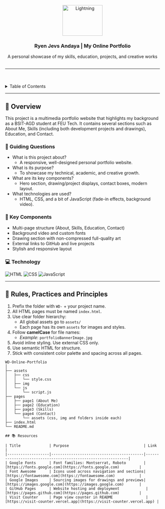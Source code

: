 <a name="readme-top"></a>

<br/>

<br />
<div align="center">
  <a href="https://github.com/Ryen0115">
    <img src="./assets/img/lightning (1).png" alt="Lightning" width="130" height="100">
  </a>
  <h3 align="center">Ryen Jevs Andaya | My Online Portfolio</h3>
</div>

<div align="center">
  A personal showcase of my skills, education, projects, and creative works
</div>

<br />


---

<br />
<br />

<details>
  <summary>Table of Contents</summary>
  <ol>
    <li>
      <a href="#overview">Overview</a>
      <ol>
        <li><a href="#key-components">Key Components</a></li>
        <li><a href="#technology">Technology</a></li>
      </ol>
    </li>
    <li><a href="#rules-practices-and-principles">Rules, Practices and Principles</a></li>
    <li><a href="#resources">Resources</a></li>
  </ol>
</details>

---

## 🧠 Overview

This project is a multimedia portfolio website that highlights my background as a BSIT-AGD student at FEU Tech. It contains several sections such as About Me, Skills (including both development projects and drawings), Education, and Contact.

### 🎯 Guiding Questions

- What is this project about?
  - A responsive, well-designed personal portfolio website.
- What is its purpose?
  - To showcase my technical, academic, and creative growth.
- What are its key components?
  - Hero section, drawing/project displays, contact boxes, modern layout.
- What technologies are used?
  - HTML, CSS, and a bit of JavaScript (fade-in effects, background video).

### 🧩 Key Components

- Multi-page structure (About, Skills, Education, Contact)
- Background video and custom fonts
- Drawing section with non-compressed full-quality art
- External links to GitHub and live projects
- Stylish and responsive layout

### 💻 Technology

![HTML](https://img.shields.io/badge/HTML-E34F26?style=for-the-badge&logo=html5&logoColor=white)
![CSS](https://img.shields.io/badge/CSS-1572B6?style=for-the-badge&logo=css3&logoColor=white)
![JavaScript](https://img.shields.io/badge/JavaScript-000000?style=for-the-badge&logo=javascript&logoColor=F7DF1E)

---

## 📏 Rules, Practices and Principles

1. Prefix the folder with `WD-` + your project name.  
2. All HTML pages must be named `index.html`.  
3. Use clear folder hierarchy:  
   - All global assets go to `assets/`
   - Each page has its own `assets` for images and styles.  
4. Follow **camelCase** for file names:
   - _Example_: `portfolioBannerImage.jpg`
5. Avoid inline styling. Use external CSS only.
6. Use semantic HTML for structure.
7. Stick with consistent color palette and spacing across all pages.

```plaintext
WD-Online-Portfolio
│
├── assets
│   ├── css
│   │   └── style.css
│   ├── img
│   └── js
│       └── script.js
├── pages
│   ├── page1 (About Me)
│   ├── page2 (Education)
│   ├── page3 (Skills)
│   └── page4 (Contact)
│       └── assets (css, img and folders inside each)
├── index.html
└── README.md

## 📚 Resources

| Title             | Purpose                                  | Link                                                         |
|-------------------|------------------------------------------|--------------------------------------------------------------|
| Google Fonts      | Font families: Montserrat, Roboto        | [https://fonts.google.com](https://fonts.google.com)         |
| Font Awesome      | Icons used across navigation and sections| [https://fontawesome.com](https://fontawesome.com)           |
| Google Images     | Sourcing images for drawings and previews| [https://images.google.com](https://images.google.com)       |
| GitHub Pages      | Website hosting and deployment            | [https://pages.github.com](https://pages.github.com)         |
| Visit Counter     | Page view counter in README               | [https://visit-counter.vercel.app](https://visit-counter.vercel.app) |